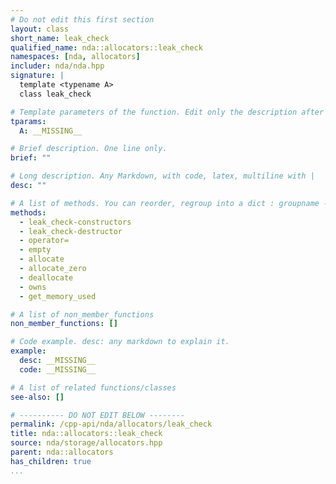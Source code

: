 ```yaml
---
# Do not edit this first section
layout: class
short_name: leak_check
qualified_name: nda::allocators::leak_check
namespaces: [nda, allocators]
includer: nda/nda.hpp
signature: |
  template <typename A>
  class leak_check

# Template parameters of the function. Edit only the description after the :
tparams:
  A: __MISSING__

# Brief description. One line only.
brief: ""

# Long description. Any Markdown, with code, latex, multiline with |
desc: ""

# A list of methods. You can reorder, regroup into a dict : groupname -> list
methods:
  - leak_check-constructors
  - leak_check-destructor
  - operator=
  - empty
  - allocate
  - allocate_zero
  - deallocate
  - owns
  - get_memory_used

# A list of non_member_functions
non_member_functions: []

# Code example. desc: any markdown to explain it.
example:
  desc: __MISSING__
  code: __MISSING__

# A list of related functions/classes
see-also: []

# ---------- DO NOT EDIT BELOW --------
permalink: /cpp-api/nda/allocators/leak_check
title: nda::allocators::leak_check
source: nda/storage/allocators.hpp
parent: nda::allocators
has_children: true
...
```



